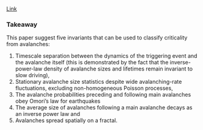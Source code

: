[Link](https://arxiv.org/ftp/arxiv/papers/0912/0912.5369.pdf)

### Takeaway
This paper suggest five invariants that can be used to classify criticality from avalanches:
1. Timescale separation between the dynamics of the triggering event and the avalanche itself (this is demonstrated by the fact that the inverse-power-law density of avalanche sizes and lifetimes remain invariant to slow driving), 
2. Stationary avalanche size statistics despite wide avalanching-rate fluctuations, excluding non-homogeneous Poisson processes, 
3. The avalanche probabilities preceding and following main avalanches obey Omori’s law for earthquakes
4. The average size of avalanches following a main avalanche decays as an inverse power law and 
5. Avalanches spread spatially on a fractal.